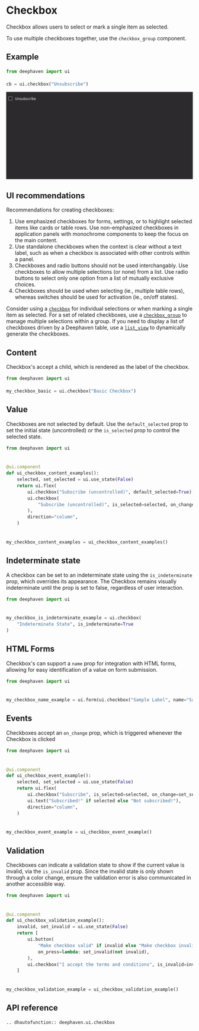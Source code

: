 # Checkbox

Checkbox allows users to select or mark a single item as selected.

To use multiple checkboxes together, use the `checkbox_group` component.

## Example

```python
from deephaven import ui

cb = ui.checkbox("Unsubscribe")
```

![Checkbox Basic Example](../_assets/checkbox_basic.png)

## UI recommendations

Recommendations for creating checkboxes:

1. Use emphasized checkboxes for forms, settings, or to highlight selected items like cards or table rows. Use non-emphasized checkboxes in application panels with monochrome components to keep the focus on the main content.
2. Use standalone checkboxes when the context is clear without a text label, such as when a checkbox is associated with other controls within a panel.
3. Checkboxes and radio buttons should not be used interchangably. Use checkboxes to allow multiple selections (or none) from a list. Use radio buttons to select only one option from a list of mutually exclusive choices.
4. Checkboxes should be used when selecting (ie., multiple table rows), whereas switches should be used for activation (ie., on/off states).

Consider using a [`checkbox`](./checkbox.md) for individual selections or when marking a single item as selected. For a set of related checkboxes, use a [`checkbox_group`](./checkbox_group.md) to manage multiple selections within a group. If you need to display a list of checkboxes driven by a Deephaven table, use a [`list_view`](./list_view.md) to dynamically generate the checkboxes.

## Content

Checkbox's accept a child, which is rendered as the label of the checkbox.

```python
from deephaven import ui

my_checkbox_basic = ui.checkbox("Basic Checkbox")
```

## Value

Checkboxes are not selected by default. Use the `default_selected` prop to set the initial state (uncontrolled) or the `is_selected` prop to control the selected state.

```python
from deephaven import ui


@ui.component
def ui_checkbox_content_examples():
    selected, set_selected = ui.use_state(False)
    return ui.flex(
        ui.checkbox("Subscribe (uncontrolled)", default_selected=True),
        ui.checkbox(
            "Subscribe (uncontrolled)", is_selected=selected, on_change=set_selected
        ),
        direction="column",
    )


my_checkbox_content_examples = ui_checkbox_content_examples()
```

## Indeterminate state

A checkbox can be set to an indeterminate state using the `is_indeterminate` prop, which overrides its appearance. The Checkbox remains visually indeterminate until the prop is set to false, regardless of user interaction.

```python
from deephaven import ui


my_checkbox_is_indeterminate_example = ui.checkbox(
    "Indeterminate State", is_indeterminate=True
)
```

## HTML Forms

Checkbox's can support a `name` prop for integration with HTML forms, allowing for easy identification of a value on form submission.

```python
from deephaven import ui


my_checkbox_name_example = ui.form(ui.checkbox("Sample Label", name="Sample Name"))
```

## Events

Checkboxes accept an `on_change` prop, which is triggered whenever the Checkbox is clicked

```python
from deephaven import ui


@ui.component
def ui_checkbox_event_example():
    selected, set_selected = ui.use_state(False)
    return ui.flex(
        ui.checkbox("Subscribe", is_selected=selected, on_change=set_selected),
        ui.text("Subscribed!" if selected else "Not subscribed!"),
        direction="column",
    )


my_checkbox_event_example = ui_checkbox_event_example()
```

## Validation

Checkboxes can indicate a validation state to show if the current value is invalid, via the `is_invalid` prop. Since the invalid state is only shown through a color change, ensure the validation error is also communicated in another accessible way.

```python
from deephaven import ui


@ui.component
def ui_checkbox_validation_example():
    invalid, set_invalid = ui.use_state(False)
    return [
        ui.button(
            "Make checkbox valid" if invalid else "Make checkbox invalid",
            on_press=lambda: set_invalid(not invalid),
        ),
        ui.checkbox("I accept the terms and conditions", is_invalid=invalid),
    ]


my_checkbox_validation_example = ui_checkbox_validation_example()
```

## API reference

```{eval-rst}
.. dhautofunction:: deephaven.ui.checkbox
```
